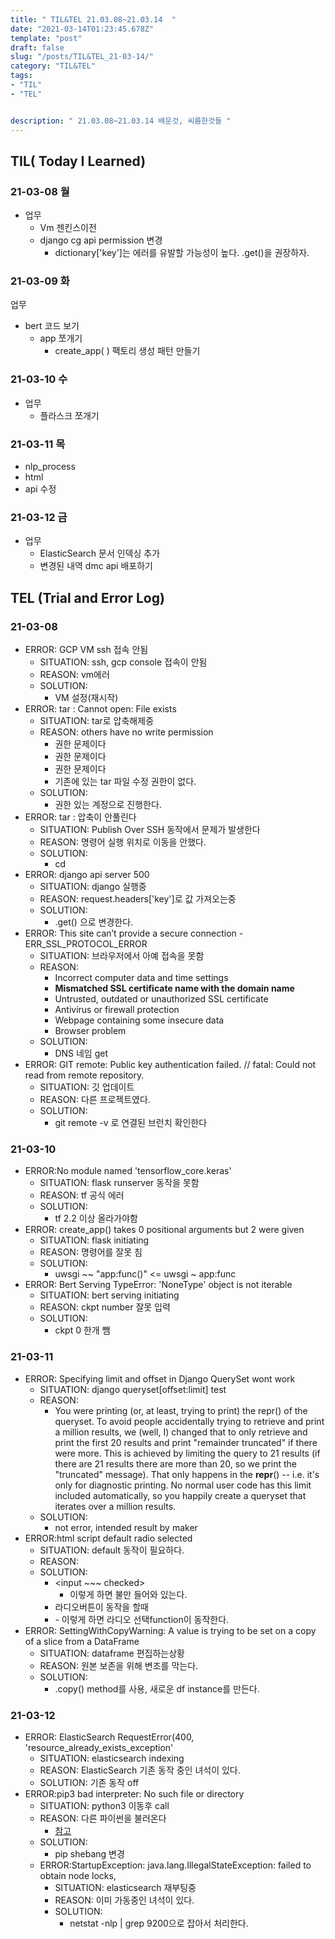 ```yaml
---
title: " TIL&TEL 21.03.08~21.03.14  "
date: "2021-03-14T01:23:45.678Z"
template: "post"
draft: false
slug: "/posts/TIL&TEL_21-03-14/"
category: "TIL&TEL"
tags:
- "TIL"
- "TEL"


description: " 21.03.08~21.03.14 배운것, 씨름한것들 "
---
```


## TIL( Today I Learned)

### 21-03-08 월

- 업무
  - Vm 젠킨스이전
  - django cg api permission 변경
    - dictionary['key']는 에러를 유발할 가능성이 높다. .get()을 권장하자.

### 21-03-09 화

업무
- bert 코드 보기
  - app 쪼개기
    - create_app( ) 팩토리 생성 패턴 만들기

### 21-03-10 수

- 업무
  - 플라스크 쪼개기

### 21-03-11 목

- nlp_process
- html
- api 수정

### 21-03-12 금

- 업무
  - ElasticSearch 문서 인덱싱 추가
  - 변경된 내역 dmc api 배포하기


## TEL (Trial and Error Log)

### 21-03-08

- ERROR: GCP VM ssh 접속 안됨
    - SITUATION: ssh, gcp console 접속이 안됨
    - REASON: vm에러
    - SOLUTION:
        - VM 설정(재시작)
- ERROR: tar : Cannot open: File exists
    - SITUATION: tar로 압축해제중
    - REASON: others have no write permission
        - 권한 문제이다 
        - 권한 문제이다
        - 권한 문제이다
        - 기존에 있는 tar 파일 수정 권한이 없다.
    - SOLUTION:
        - 권한 있는 계정으로 진행한다.
- ERROR: tar : 압축이 안풀린다
    - SITUATION: Publish Over SSH 동작에서 문제가 발생한다
    - REASON: 명령어 실행 위치로 이동을 안했다.
    - SOLUTION:
        - cd <target>
- ERROR: django api server 500
    - SITUATION: django 실행중
    - REASON: request.headers['key']로 값 가져오는중
    - SOLUTION:
        - .get() 으로 변경한다.
- ERROR: This site can’t provide a secure connection - ERR_SSL_PROTOCOL_ERROR
    - SITUATION: 브라우저에서 아예 접속을 못함
    - REASON:
        - Incorrect computer data and time settings
        - **Mismatched SSL certificate name with the domain name**
        - Untrusted, outdated or unauthorized SSL certificate
        - Antivirus or firewall protection
        - Webpage containing some insecure data
        - Browser problem
    - SOLUTION:
        - DNS 네임 get
- ERROR: GIT remote: Public key authentication failed. // fatal: Could not read from remote repository.
    - SITUATION: 깃 업데이트
    - REASON: 다른 프로젝트였다.
    - SOLUTION:
        - git remote -v 로 연결된 브런치 확인한다

### 21-03-10

- ERROR:No module named 'tensorflow_core.keras'
    - SITUATION: flask runserver 동작을 못함
    - REASON: tf 공식 에러
    - SOLUTION:
        - tf 2.2 이상 올라가야함
- ERROR: create_app() takes 0 positional arguments but 2 were given
    - SITUATION: flask initiating
    - REASON: 명령어를 잘못 침
    - SOLUTION:
        - uwsgi ~~ "app:func()" <= uwsgi ~ app:func 
- ERROR: Bert Serving TypeError: 'NoneType' object is not iterable
    - SITUATION: bert serving initiating
    - REASON: ckpt number 잘못 입력
    - SOLUTION:
        - ckpt 0 한개 뺌

### 21-03-11

- ERROR: Specifying limit and offset in Django QuerySet wont work
    - SITUATION: django queryset[offset:limit] test
    - REASON:
        - You were printing (or, at least, trying to print) the repr() of the queryset. To avoid people accidentally trying to retrieve and print a million results, we (well, I) changed that to only retrieve and print the first 20 results and print "remainder truncated" if there were more. This is achieved by limiting the query to 21 results (if there are 21 results there are more than 20, so we print the "truncated" message). That only happens in the **repr**() -- i.e. it's only for diagnostic printing. No normal user code has this limit included automatically, so you happily create a queryset that iterates over a million results.
    - SOLUTION:
        - not error, intended result by maker 
- ERROR:html script default radio selected
    - SITUATION: default 동작이 필요하다.
    - REASON: 
    - SOLUTION:
        - <input ~~~ checked>
            - 이렇게 하면 불만 들어와 있는다.
        - 라디오버튼이 동작을 할때
        - <body onload= function() >
            - 이렇게 하면 라디오 선택function이 동작한다.
- ERROR: SettingWithCopyWarning: A value is trying to be set on a copy of a slice from a DataFrame
    - SITUATION: dataframe 편집하는상황
    - REASON: 원본 보존을 위해 변조를 막는다. 
    - SOLUTION:
        - .copy() method를 사용, 새로운 df instance를 만든다.

### 21-03-12

- ERROR: ElasticSearch RequestError(400, 'resource_already_exists_exception'
    - SITUATION: elasticsearch indexing
    - REASON: ElasticSearch 기존 동작 중인 녀석이 있다.
    - SOLUTION: 기존 동작 off
- ERROR:pip3 bad interpreter: No such file or directory
    - SITUATION: python3 이동후 call
    - REASON: 다른 파이썬을 불러온다
        - [참고](https://stackoverflow.com/questions/51373063/pip3-bad-interpreter-no-such-file-or-directory)
    - SOLUTION:
        - pip shebang 변경 
    - ERROR:StartupException: java.lang.IllegalStateException: failed to obtain node locks,
        - SITUATION: elasticsearch 재부팅중
        - REASON: 이미 가동중인 녀석이 있다.
        - SOLUTION:
            - netstat -nlp | grep 9200으로 잡아서 처리한다.